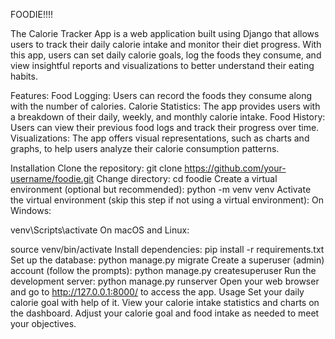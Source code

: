 FOODIE!!!!

The Calorie Tracker App is a web application built using Django that allows users to track their daily calorie intake and monitor their diet progress. With this app, users can set daily calorie goals, log the foods they consume, and view insightful reports and visualizations to better understand their eating habits.

Features:
Food Logging: Users can record the foods they consume along with the number of calories.
Calorie Statistics: The app provides users with a breakdown of their daily, weekly, and monthly calorie intake.
Food History: Users can view their previous food logs and track their progress over time.
Visualizations: The app offers visual representations, such as charts and graphs, to help users analyze their calorie consumption patterns.

Installation
Clone the repository:
git clone https://github.com/your-username/foodie.git
Change directory:
cd foodie
Create a virtual environment (optional but recommended):
python -m venv venv
Activate the virtual environment (skip this step if not using a virtual environment):
On Windows:

venv\Scripts\activate
On macOS and Linux:

source venv/bin/activate
Install dependencies:
pip install -r requirements.txt
Set up the database:
python manage.py migrate
Create a superuser (admin) account (follow the prompts):
python manage.py createsuperuser
Run the development server:
python manage.py runserver
Open your web browser and go to http://127.0.0.1:8000/ to access the app.
Usage
Set your daily calorie goal with help of it.
View your calorie intake statistics and charts on the dashboard.
Adjust your calorie goal and food intake as needed to meet your objectives.
